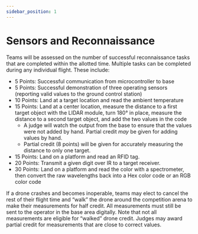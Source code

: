 ```yaml
---
sidebar_position: 1
---
```


# Sensors and Reconnaissance

Teams will be assessed on the number of successful reconnaissance tasks that are completed within the allotted time. Multiple tasks can be completed during any individual flight. These include:

- 5 Points: Successful communication from microcontroller to base
- 5 Points: Successful demonstration of three operating sensors (reporting valid values to the ground control station)
- 10 Points: Land at a target location and read the ambient temperature
- 15 Points: Land at a center location, measure the distance to a first target object with the LIDAR module, turn 180&deg; in place, measure the distance to a second target object, and add the two values in the code
  - A judge will watch the output from the base to ensure that the values were not added by hand. Partial credit *may* be given for adding values by hand.
  - Partial credit (8 points) will be given for accurately measuring the distance to only one target.
- 15 Points: Land on a platform and read an RFID tag.
- 20 Points: Transmit a given digit over IR to a target receiver.
- 30 Points: Land on a platform and read the color with a spectrometer, then convert the raw wavelengths back into a Hex color code or an RGB color code

If a drone crashes and becomes inoperable, teams may elect to cancel the rest of their flight time and “walk” the drone around the competition arena to make their measurements for half credit. All measurements must still be sent to the operator in the base area digitally. Note that not all measurements are eligible for “walked” drone credit. Judges may award partial credit for measurements that are close to correct values.
